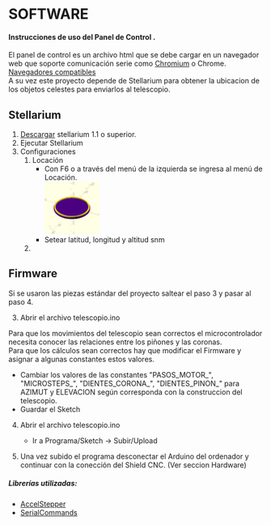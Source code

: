 # SOFTWARE

#### Instrucciones de uso del Panel de Control .

El panel de control es un archivo html que se debe cargar en un navegador web que soporte comunicación serie como [Chromium](https://www.chromium.org/getting-involved/download-chromium/) o Chrome.
[Navegadores compatibles](https://developer.mozilla.org/en-US/docs/Web/API/SerialPort#browser_compatibility)  
A su vez este proyecto depende de Stellarium para obtener la ubicacion de los objetos celestes para enviarlos al telescopio.

## Stellarium

1. [Descargar](https://stellarium.org) stellarium 1.1 o superior.
2. Ejecutar Stellarium
3. Configuraciones
   1. Locación
      - Con F6 o a través del menú de la izquierda se ingresa al menú de Locación.
        &nbsp;  
        <img src="/archivos/azimut/corona_instalacion_1.png" width=25% height=25%> &nbsp; &nbsp; &nbsp;
      - Setear latitud, longitud y altitud snm
   2.

## Firmware

Si se usaron las piezas estándar del proyecto saltear el paso 3 y pasar al paso 4.

3. Abrir el archivo telescopio.ino

Para que los movimientos del telescopio sean correctos el microcontrolador necesita conocer las relaciones entre los piñones y las coronas.  
Para que los cálculos sean correctos hay que modificar el Firmware y asignar a algunas constantes estos valores.

- Cambiar los valores de las constantes "PASOS_MOTOR\_", "MICROSTEPS\_", "DIENTES_CORONA\_", "DIENTES_PINON\_" para AZIMUT y ELEVACION según corresponda con la construccion del telescopio.
- Guardar el Sketch

4. Abrir el archivo telescopio.ino

   - Ir a Programa/Sketch -> Subir/Upload

5. Una vez subido el programa desconectar el Arduino del ordenador y continuar con la conección del Shield CNC. (Ver seccion Hardware)

##### Librerías utilizadas:

- [AccelStepper](https://www.airspayce.com/mikem/arduino/AccelStepper/)
- [SerialCommands](https://github.com/ppedro74/Arduino-SerialCommands)
